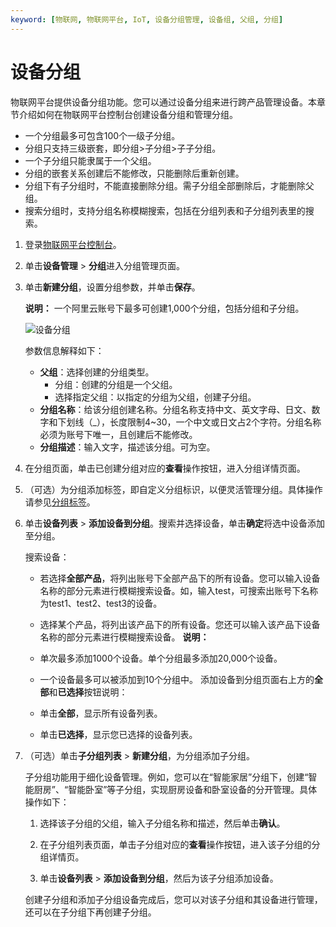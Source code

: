 ```yaml
---
keyword: [物联网, 物联网平台, IoT, 设备分组管理, 设备组, 父组, 分组]
---
```


# 设备分组

物联网平台提供设备分组功能。您可以通过设备分组来进行跨产品管理设备。本章节介绍如何在物联网平台控制台创建设备分组和管理分组。

-   一个分组最多可包含100个一级子分组。
-   分组只支持三级嵌套，即分组\>子分组\>子子分组。
-   一个子分组只能隶属于一个父组。
-   分组的嵌套关系创建后不能修改，只能删除后重新创建。
-   分组下有子分组时，不能直接删除分组。需子分组全部删除后，才能删除父组。
-   搜索分组时，支持分组名称模糊搜索，包括在分组列表和子分组列表里的搜索。

1.  登录[物联网平台控制台](https://iot.console.aliyun.com/)。

2.  单击**设备管理** \> **分组**进入分组管理页面。

3.  单击**新建分组**，设置分组参数，并单击**保存**。

    **说明：** 一个阿里云账号下最多可创建1,000个分组，包括分组和子分组。

    ![设备分组](https://static-aliyun-doc.oss-cn-hangzhou.aliyuncs.com/assets/img/zh-CN/5286549951/p11979.png)

    参数信息解释如下：

    -   **父组**：选择创建的分组类型。
        -   分组：创建的分组是一个父组。
        -   选择指定父组：以指定的分组为父组，创建子分组。
    -   **分组名称**：给该分组创建名称。分组名称支持中文、英文字母、日文、数字和下划线（\_），长度限制4~30，一个中文或日文占2个字符。分组名称必须为账号下唯一，且创建后不能修改。
    -   **分组描述**：输入文字，描述该分组。可为空。
4.  在分组页面，单击已创建分组对应的**查看**操作按钮，进入分组详情页面。

5.  （可选）为分组添加标签，即自定义分组标识，以便灵活管理分组。具体操作请参见[分组标签](/cn.zh-CN/设备管理/标签.md)。

6.  单击**设备列表** \> **添加设备到分组**。搜索并选择设备，单击**确定**将选中设备添加至分组。

    搜索设备：

    -   若选择**全部产品**，将列出账号下全部产品下的所有设备。您可以输入设备名称的部分元素进行模糊搜索设备。如，输入test，可搜索出账号下名称为test1、test2、test3的设备。
    -   选择某个产品，将列出该产品下的所有设备。您还可以输入该产品下设备名称的部分元素进行模糊搜索设备。
    **说明：**

    -   单次最多添加1000个设备。单个分组最多添加20,000个设备。
    -   一个设备最多可以被添加到10个分组中。
    添加设备到分组页面右上方的**全部**和**已选择**按钮说明：

    -   单击**全部**，显示所有设备列表。
    -   单击**已选择**，显示您已选择的设备列表。
7.  （可选）单击**子分组列表** \> **新建分组**，为分组添加子分组。

    子分组功能用于细化设备管理。例如，您可以在“智能家居”分组下，创建“智能厨房”、“智能卧室”等子分组，实现厨房设备和卧室设备的分开管理。具体操作如下：

    1.  选择该子分组的父组，输入子分组名称和描述，然后单击**确认**。

    2.  在子分组列表页面，单击子分组对应的**查看**操作按钮，进入该子分组的分组详情页。

    3.  单击**设备列表** \> **添加设备到分组**，然后为该子分组添加设备。

    创建子分组和添加子分组设备完成后，您可以对该子分组和其设备进行管理，还可以在子分组下再创建子分组。


